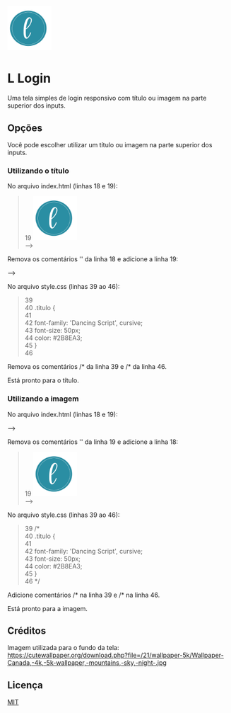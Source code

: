 <h1 align="left">
  <img alt="L" title="L" src="./imagens/logo.png" width="100px" heigth="100px"/>
</h1>

# L Login
Uma tela simples de login responsivo com título ou imagem na parte superior dos inputs.

## Opções
Você pode escolher utilizar um título ou imagem na parte superior dos inputs.

### Utilizando o título

No arquivo index.html (linhas 18 e 19): 
<!--
> 18 <!--h1 class="titulo"> Login </h1><br/>-->  
> 19 <img src="imagens/logo.png" width="100px" height="100px"> <br/>
-->

Remova os comentários '<!-- -->' da linha 18 e adicione a linha 19:
<!--
> 18 <h1 class="titulo"> Login </h1><br/>  
> 19 <!--img src="imagens/logo.png" width="100px" height="100px"> <br/>-->
-->

No arquivo style.css (linhas 39 ao 46):
> 39   
> 40 .titulo {  
> 41   
> 42 font-family: 'Dancing Script', cursive;  
> 43 font-size: 50px;  
> 44 color: #2B8EA3;  
> 45 }  
> 46 

Remova os comentários /* da linha 39 e /* da linha 46.

Está pronto para o título.

### Utilizando a imagem

No arquivo index.html (linhas 18 e 19): 
<!--
> 18 <h1 class="titulo"> Login </h1><br/>  
> 19 <!--img src="imagens/logo.png" width="100px" height="100px"> <br/>-->
-->

Remova os comentários '<!-- -->' da linha 19 e adicione a linha 18:
<!--
> 18 <!--h1 class="titulo"> Login </h1><br/>-->  
> 19 <img src="imagens/logo.png" width="100px" height="100px"> <br/>
-->

No arquivo style.css (linhas 39 ao 46):
> 39 /*  
> 40 .titulo {  
> 41   
> 42 font-family: 'Dancing Script', cursive;  
> 43 font-size: 50px;  
> 44 color: #2B8EA3;  
> 45 }  
> 46 */

Adicione comentários /* na linha 39 e /* na linha 46.

Está pronto para a imagem.

## Créditos
Imagem utilizada para o fundo da tela: https://cutewallpaper.org/download.php?file=/21/wallpaper-5k/Wallpaper-Canada,-4k,-5k-wallpaper,-mountains,-sky,-night-.jpg


## Licença
[MIT](https://choosealicense.com/licenses/mit/)
